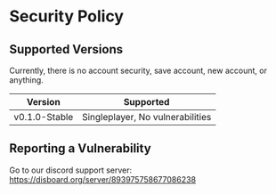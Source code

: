 # Security Policy

## Supported Versions

Currently, there is no account security, save account, new account, or anything.


| Version      | Supported          |
| -------      | ------------------ |
| v0.1.0-Stable  | Singleplayer, No vulnerabilities     |

## Reporting a Vulnerability

Go to our discord support server:
https://disboard.org/server/893975758677086238

